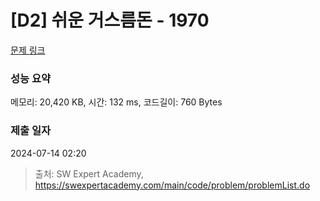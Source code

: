 # [D2] 쉬운 거스름돈 - 1970 

[문제 링크](https://swexpertacademy.com/main/code/problem/problemDetail.do?contestProbId=AV5PsIl6AXIDFAUq) 

### 성능 요약

메모리: 20,420 KB, 시간: 132 ms, 코드길이: 760 Bytes

### 제출 일자

2024-07-14 02:20



> 출처: SW Expert Academy, https://swexpertacademy.com/main/code/problem/problemList.do